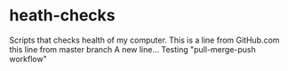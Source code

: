 # heath-checks
Scripts that checks health of my computer.
This is a line from GitHub.com
this line from master branch
A new line...
Testing "pull-merge-push workflow"
